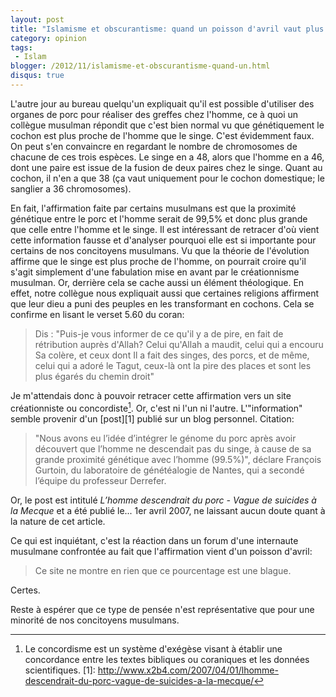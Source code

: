 ```yaml
---
layout: post
title: "Islamisme et obscurantisme: quand un poisson d'avril vaut plus que la science"
category: opinion
tags:
 - Islam
blogger: /2012/11/islamisme-et-obscurantisme-quand-un.html
disqus: true
---
```


L'autre jour au bureau quelqu'un expliquait qu'il est possible d'utiliser des organes de porc pour réaliser des greffes chez l'homme,
ce à quoi un collègue musulman répondit que c'est bien normal vu que génétiquement le cochon est plus proche de l'homme que le singe.
C'est évidemment faux. On peut s'en convaincre en regardant le nombre de chromosomes de chacune de ces trois espèces. Le singe en a
48, alors que l'homme en a 46, dont une paire est issue de la fusion de deux paires chez le singe. Quant au cochon, il n'en a que 38
(ça vaut uniquement pour le cochon domestique; le sanglier a 36 chromosomes).

En fait, l'affirmation faite par certains musulmans est que la proximité génétique entre le porc et l'homme serait de 99,5% et donc
plus grande que celle entre l'homme et le singe. Il est intéressant de retracer d'où vient cette information fausse et d'analyser
pourquoi elle est si importante pour certains de nos concitoyens musulmans. Vu que la théorie de l'évolution affirme que le singe est
plus proche de l'homme, on pourrait croire qu'il s'agit simplement d'une fabulation mise en avant par le créationnisme musulman. Or,
derrière cela se cache aussi un élément théologique. En effet, notre collègue nous expliquait aussi que certaines religions affirment
que leur dieu a puni des peuples en les transformant en cochons. Cela se confirme en lisant le verset 5.60 du coran:

> Dis : "Puis-je vous informer de ce qu'il y a de pire, en fait de rétribution auprès d'Allah? Celui qu'Allah a maudit, celui qui a
encouru Sa colère, et ceux dont Il a fait des singes, des porcs, et de même, celui qui a adoré le Tagut, ceux-là ont la pire des
places et sont les plus égarés du chemin droit"

Je m'attendais donc à pouvoir retracer cette affirmation vers un site créationniste ou concordiste[^1]. Or, c'est ni l'un ni l'autre.
L'"information" semble provenir d'un [post][1] publié sur un blog personnel. Citation:

> "Nous avons eu l’idée d’intégrer le génome du porc après avoir découvert que l’homme ne descendait pas du singe, à cause de sa
grande proximité génétique avec l’homme (99.5%)", déclare François Gurtoin, du laboratoire de génétéalogie de Nantes, qui a secondé
l’équipe du professeur Derrefer.

Or, le post est intitulé *L’homme descendrait du porc - Vague de suicides à la Mecque* et a été publié le... 1er avril 2007, ne
laissant aucun doute quant à la nature de cet article.

Ce qui est inquiétant, c'est la réaction dans un forum d'une internaute musulmane confrontée au fait que l'affirmation vient d'un
poisson d'avril:

> Ce site ne montre en rien que ce pourcentage est une blague.

Certes.

Reste à espérer que ce type de pensée n'est représentative que pour une minorité de nos concitoyens musulmans.

[^1]: Le concordisme est un système d'exégèse visant à établir une concordance entre les textes bibliques ou coraniques et les données scientifiques.
[1]: http://www.x2b4.com/2007/04/01/lhomme-descendrait-du-porc-vague-de-suicides-a-la-mecque/
